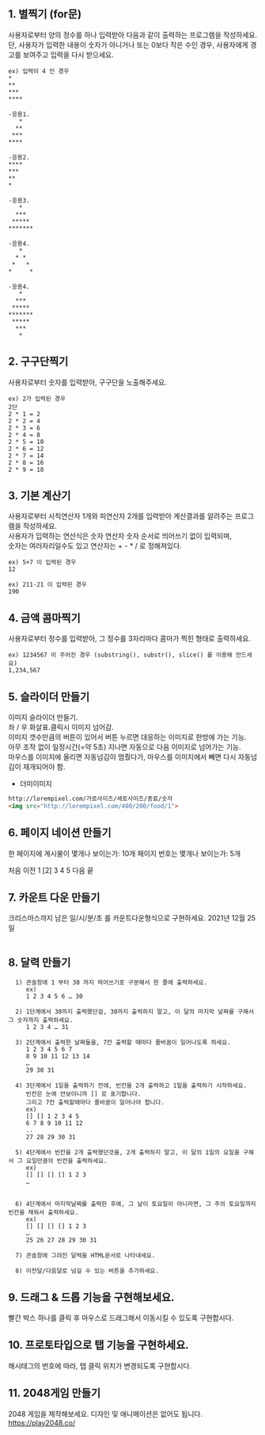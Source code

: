 

## 1. 별찍기 (for문)
사용자로부터 양의 정수를 하나 입력받아 다음과 같이 출력하는 프로그램을 작성하세요. <br>
단, 사용자가 입력한 내용이 숫자가 아니거나 또는 0보다 작은 수인 경우, 사용자에게 경고를 보여주고 입력을 다시 받으세요.
```
ex) 입력이 4 인 경우
*
**
***
****

-응용1. 
   *
  **
 ***
****

-응용2.
****
***
**
*

-응용3.
   *
  ***
 *****
*******

-응용4.
   *
  * *
 *   *
*     *

-응용4.
   *
  ***
 *****
*******
 *****
  ***
   *
```

## 2. 구구단찍기
사용자로부터 숫자를 입력받아, 구구단을 노출해주세요. 

```
ex) 2가 입력된 경우
2단
2 * 1 = 2
2 * 2 = 4
2 * 3 = 6
2 * 4 = 8
2 * 5 = 10
2 * 6 = 12
2 * 7 = 14
2 * 8 = 16
2 * 9 = 18
```

## 3. 기본 계산기
사용자로부터 사칙연산자 1개와 피연산자 2개를 입력받아 계산결과를 알려주는 프로그램을 작성하세요. <br >
사용자가 입력하는 연산식은 숫자 연산자 숫자 순서로 띄어쓰기 없이 입력되며, <br >
숫자는 여러자리일수도 있고 연산자는 + - * / 로 정해져있다.

```
ex) 5+7 이 입력된 경우
12

ex) 211-21 이 입력된 경우
190
```

## 4. 금액 콤마찍기 
사용자로부터 정수를 입력받아, 그 정수를 3자리마다 콤마가 찍힌 형태로 출력하세요.
```
ex) 1234567 이 주어진 경우 (substring(), substr(), slice() 를 이용해 만드세요)
1,234,567
```

## 5. 슬라이더 만들기
이미지 슬라이더 만들기. <br>
좌 / 우 화살표.클릭시 이미지 넘어감. <br>
이미지 갯수만큼의 버튼이 있어서 버튼 누르면 대응하는 이미지로 한방에 가는 기능. <br >
아무 조작 없이 일정시간(=약 5초) 지나면 자동으로 다음 이미지로 넘어가는 기능. <br >
마우스를 이미지에 올리면 자동넘김이 멈췄다가, 마우스를 이미지에서 빼면 다시 자동넘김이 재개되어야 함.

* 더미이미지 
```md
http://lorempixel.com/가로사이즈/세로사이즈/종료/숫자
<img src="http://lorempixel.com/400/200/food/1">
```

## 6. 페이지 네이션 만들기 

한 페이지에 게시물이 몇개나 보이는가: 10개
페이지 번호는 몇개나 보이는가: 5개

처음 이전   1  [2]  3  4   5   다음 끝

## 7. 카운트 다운 만들기 
크리스마스까지 남은 일/시/분/초 를 카운트다운형식으로 구현하세요. 
2021년 12월 25일
```md
```
## 8. 달력 만들기 
```
  1) 콘솔창에 1 부터 30 까지 띄어쓰기로 구분해서 한 줄에 출력하세요.
     ex)
     1 2 3 4 5 6 … 30

  2) 1단계에서 30까지 출력했던걸, 30까지 출력하지 말고, 이 달의 마지막 날짜를 구해서 그 숫자까지 출력하세요.
     1 2 3 4 … 31

  3) 2단계에서 출력한 날짜들을, 7칸 출력할 때마다 줄바꿈이 일어나도록 하세요.
     1 2 3 4 5 6 7
     8 9 10 11 12 13 14
     …
     29 30 31

  4) 3단계에서 1일을 출력하기 전에, 빈칸을 2개 출력하고 1일을 출력하기 시작하세요.
     빈칸은 눈에 안보이니까 [] 로 표기합니다.
     그리고 7칸 출력할때마다 줄바꿈이 일어나야 합니다.
     ex)
     [] [] 1 2 3 4 5
     6 7 8 9 10 11 12
     ..
     27 28 29 30 31

  5) 4단계에서 빈칸을 2개 출력했던것을, 2개 출력하지 말고, 이 달의 1일의 요일을 구해서 그 요일만큼의 빈칸을 출력하세요.
     ex)
     [] [] [] [] 1 2 3
     …


  6) 4단계에서 마지막날짜를 출력한 후에, 그 날이 토요일이 아니라면, 그 주의 토요일까지 빈칸을 채워서 출력하세요.
     ex)
     [] [] [] [] 1 2 3
     …
     25 26 27 28 29 30 31

  7) 콘솔창에 그려진 달력을 HTML문서로 나타내세요.

  8) 이전달/다음달로 넘길 수 있는 버튼을 추가하세요.
```
## 9. 드래그 & 드롭 기능을 구현해보세요.
빨간 박스 하나를 클릭 후 마우스로 드래그해서 이동시킬 수 있도록 구현합시다.

## 10. 프로토타입으로 탭 기능을 구현하세요.
해시태그의 번호에 따라, 탭 클릭 위치가 변경되도록 구현합시다. 

## 11. 2048게임 만들기
2048 게임을 제작해보세요. 디자인 및 애니메이션은 없어도 됩니다. 
https://play2048.co/